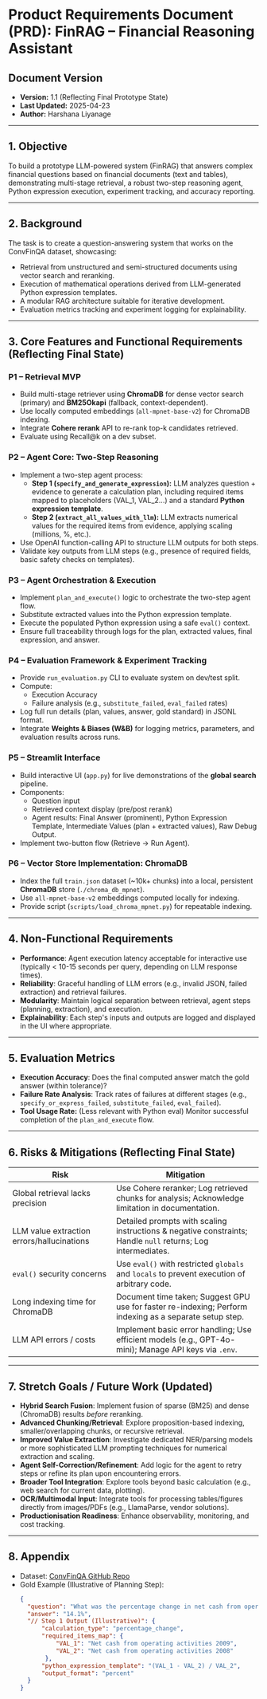 # Product Requirements Document (PRD): FinRAG – Financial Reasoning Assistant

## Document Version
- **Version:** 1.1 (Reflecting Final Prototype State)
- **Last Updated:** 2025-04-23
- **Author:** Harshana Liyanage

---

## 1. Objective

To build a prototype LLM-powered system (FinRAG) that answers complex financial questions based on financial documents (text and tables), demonstrating multi-stage retrieval, a robust two-step reasoning agent, Python expression execution, experiment tracking, and accuracy reporting.

---

## 2. Background

The task is to create a question-answering system that works on the ConvFinQA dataset, showcasing:
- Retrieval from unstructured and semi-structured documents using vector search and reranking.
- Execution of mathematical operations derived from LLM-generated Python expression templates.
- A modular RAG architecture suitable for iterative development.
- Evaluation metrics tracking and experiment logging for explainability.

---

## 3. Core Features and Functional Requirements (Reflecting Final State)

### P1 – Retrieval MVP
- Build multi-stage retriever using **ChromaDB** for dense vector search (primary) and **BM25Okapi** (fallback, context-dependent).
- Use locally computed embeddings (`all-mpnet-base-v2`) for ChromaDB indexing.
- Integrate **Cohere rerank** API to re-rank top-k candidates retrieved.
- Evaluate using Recall@k on a dev subset.

### P2 – Agent Core: Two-Step Reasoning
- Implement a two-step agent process:
    - **Step 1 (`specify_and_generate_expression`):** LLM analyzes question + evidence to generate a calculation plan, including required items mapped to placeholders (VAL_1, VAL_2...) and a standard **Python expression template**.
    - **Step 2 (`extract_all_values_with_llm`):** LLM extracts numerical values for the required items from evidence, applying scaling (millions, %, etc.).
- Use OpenAI function-calling API to structure LLM outputs for both steps.
- Validate key outputs from LLM steps (e.g., presence of required fields, basic safety checks on templates).

### P3 – Agent Orchestration & Execution
- Implement `plan_and_execute()` logic to orchestrate the two-step agent flow.
- Substitute extracted values into the Python expression template.
- Execute the populated Python expression using a safe `eval()` context.
- Ensure full traceability through logs for the plan, extracted values, final expression, and answer.

### P4 – Evaluation Framework & Experiment Tracking
- Provide `run_evaluation.py` CLI to evaluate system on dev/test split.
- Compute:
  - Execution Accuracy
  - Failure analysis (e.g., `substitute_failed`, `eval_failed` rates)
- Log full run details (plan, values, answer, gold standard) in JSONL format.
- Integrate **Weights & Biases (W&B)** for logging metrics, parameters, and evaluation results across runs.

### P5 – Streamlit Interface
- Build interactive UI (`app.py`) for live demonstrations of the **global search** pipeline.
- Components:
  - Question input
  - Retrieved context display (pre/post rerank)
  - Agent results: Final Answer (prominent), Python Expression Template, Intermediate Values (plan + extracted values), Raw Debug Output.
- Implement two-button flow (Retrieve -> Run Agent).

### P6 – Vector Store Implementation: ChromaDB
- Index the full `train.json` dataset (~10k+ chunks) into a local, persistent **ChromaDB** store (`./chroma_db_mpnet`).
- Use `all-mpnet-base-v2` embeddings computed locally for indexing.
- Provide script (`scripts/load_chroma_mpnet.py`) for repeatable indexing.

--- 

## 4. Non-Functional Requirements

- **Performance**: Agent execution latency acceptable for interactive use (typically < 10-15 seconds per query, depending on LLM response times).
- **Reliability**: Graceful handling of LLM errors (e.g., invalid JSON, failed extraction) and retrieval failures.
- **Modularity**: Maintain logical separation between retrieval, agent steps (planning, extraction), and execution.
- **Explainability**: Each step's inputs and outputs are logged and displayed in the UI where appropriate.

--- 

## 5. Evaluation Metrics

- **Execution Accuracy**: Does the final computed answer match the gold answer (within tolerance)?
- **Failure Rate Analysis**: Track rates of failures at different stages (e.g., `specify_or_express_failed`, `substitute_failed`, `eval_failed`).
- **Tool Usage Rate:** (Less relevant with Python eval) Monitor successful completion of the `plan_and_execute` flow.

--- 

## 6. Risks & Mitigations (Reflecting Final State)

| Risk                                     | Mitigation                                                                                             |
|------------------------------------------|--------------------------------------------------------------------------------------------------------|
| Global retrieval lacks precision         | Use Cohere reranker; Log retrieved chunks for analysis; Acknowledge limitation in documentation.         |
| LLM value extraction errors/hallucinations| Detailed prompts with scaling instructions & negative constraints; Handle `null` returns; Log intermediates. |
| `eval()` security concerns               | Use `eval()` with restricted `globals` and `locals` to prevent execution of arbitrary code.           |
| Long indexing time for ChromaDB          | Document time taken; Suggest GPU use for faster re-indexing; Perform indexing as a separate setup step. |
| LLM API errors / costs                   | Implement basic error handling; Use efficient models (e.g., GPT-4o-mini); Manage API keys via `.env`.      |

--- 

## 7. Stretch Goals / Future Work (Updated)

- **Hybrid Search Fusion**: Implement fusion of sparse (BM25) and dense (ChromaDB) results *before* reranking.
- **Advanced Chunking/Retrieval**: Explore proposition-based indexing, smaller/overlapping chunks, or recursive retrieval.
- **Improved Value Extraction**: Investigate dedicated NER/parsing models or more sophisticated LLM prompting techniques for numerical extraction and scaling.
- **Agent Self-Correction/Refinement**: Add logic for the agent to retry steps or refine its plan upon encountering errors.
- **Broader Tool Integration**: Explore tools beyond basic calculation (e.g., web search for current data, plotting).
- **OCR/Multimodal Input**: Integrate tools for processing tables/figures directly from images/PDFs (e.g., LlamaParse, vendor solutions).
- **Productionisation Readiness**: Enhance observability, monitoring, and cost tracking.

--- 

## 8. Appendix

- Dataset: [ConvFinQA GitHub Repo](https://github.com/czyssrs/ConvFinQA)
- Gold Example (Illustrative of Planning Step):
  ```json
  {
    "question": "What was the percentage change in net cash from operating activities from 2008 to 2009?",
    "answer": "14.1%",
    "// Step 1 Output (Illustrative)": {
        "calculation_type": "percentage_change",
        "required_items_map": {
            "VAL_1": "Net cash from operating activities 2009",
            "VAL_2": "Net cash from operating activities 2008"
         },
        "python_expression_template": "(VAL_1 - VAL_2) / VAL_2",
        "output_format": "percent"
    }
  }
  ```

